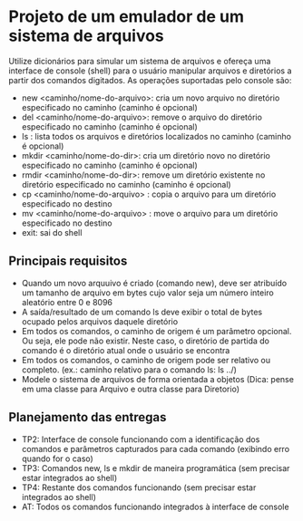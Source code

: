 # Projeto de um emulador de um sistema de arquivos

Utilize dicionários para simular um sistema de arquivos e ofereça uma interface de console (shell) para o usuário manipular arquivos e diretórios a partir dos comandos digitados. As operações suportadas pelo console são:
* new <caminho/nome-do-arquivo>: cria um novo arquivo no diretório especificado no caminho (caminho é opcional)
* del <caminho/nome-do-arquivo>: remove o arquivo do diretório especificado no caminho (caminho é opcional)
* ls <caminho>: lista todos os arquivos e diretórios localizados no caminho (caminho é opcional)
* mkdir <caminho/nome-do-dir>: cria um diretório novo no diretório especificado no caminho (caminho é opcional)
* rmdir <caminho/nome-do-dir>: remove um diretório existente no diretório especificado no caminho (caminho é opcional)
* cp <caminho/nome-do-arquivo> <destino>: copia o arquivo para um diretório especificado no destino
* mv <caminho/nome-do-arquivo> <destino>: move o arquivo para um diretório especificado no destino
* exit: sai do shell

 ## Principais requisitos
 * Quando um novo arquuivo é criado (comando new), deve ser atribuído um tamanho de arquivo em bytes cujo valor seja um número inteiro aleatório entre 0 e 8096
 * A saída/resultado de um comando ls deve exibir o total de bytes ocupado pelos arquivos daquele diretório
 * Em todos os comandos, o caminho de origem é um parâmetro opcional. Ou seja, ele pode não existir. Neste caso, o diretório de partida do comando é o diretório atual onde o usuário se encontra
 * Em todos os comandos, o caminho de origem pode ser relativo ou completo. (ex.: caminho relativo para o comando ls: ls ../)
 * Modele o sistema de arquivos de forma orientada a objetos (Dica: pense em uma classe para Arquivo e outra classe para Diretorio)

 ## Planejamento das entregas
 * TP2: Interface de console funcionando com a identificação dos comandos e parâmetros capturados para cada comando (exibindo erro quando for o caso)
 * TP3: Comandos new, ls e mkdir de maneira programática (sem precisar estar integrados ao shell)
 * TP4: Restante dos comandos funcionando (sem precisar estar integrados ao shell)
 * AT: Todos os comandos funcionando integrados à interface de console

